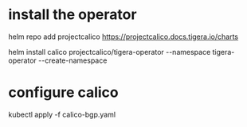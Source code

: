# install the operator
helm repo add projectcalico https://projectcalico.docs.tigera.io/charts

helm install calico projectcalico/tigera-operator --namespace tigera-operator --create-namespace

# configure calico
kubectl apply -f calico-bgp.yaml
